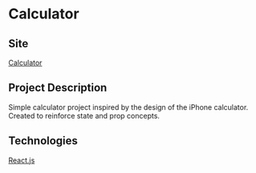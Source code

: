 # Calculator

## Site 
[Calculator](http://canavez.github.io/calculator)


## Project Description

Simple calculator project inspired by the design of the iPhone calculator. Created to reinforce state and prop concepts.


## Technologies
[React.js](https://reactjs.org/)
